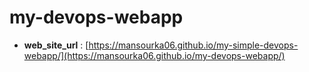 # my-devops-webapp

 - **web_site_url** : [https://mansourka06.github.io/my-simple-devops-webapp/](https://mansourka06.github.io/my-devops-webapp/)
